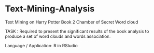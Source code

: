 # Text-Mining-Analysis
Text Mining on Harry Potter Book 2 Chamber of Secret Word cloud

TASK : Required to present the significant results of the book analysis to produce a set of word clouds and words association.

Language / Application: R in RStudio


